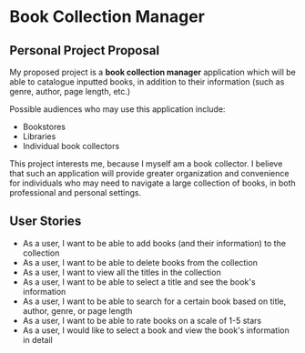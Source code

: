 # Book Collection Manager
## Personal Project Proposal

My proposed project is a **book collection manager** application which
will be able to catalogue inputted books, in addition to their information
(such as genre, author, page length, etc.)

Possible audiences who may use this application include:
- Bookstores
- Libraries
- Individual book collectors

This project interests me, because I myself am a book collector. I believe that
such an application will provide greater organization and convenience
for individuals who may need to navigate a large collection
of books, in both professional and personal settings.

## User Stories

- As a user, I want to be able to add books (and their information) to the collection
- As a user, I want to be able to delete books from the collection
- As a user, I want to view all the titles in the collection
- As a user, I want to be able to select a title and see the book's information
- As a user, I want to be able to search for a certain book based on title, author, genre, or page length
- As a user, I want to be able to rate books on a scale of 1-5 stars
- As a user, I would like to select a book and view the book's information in detail
